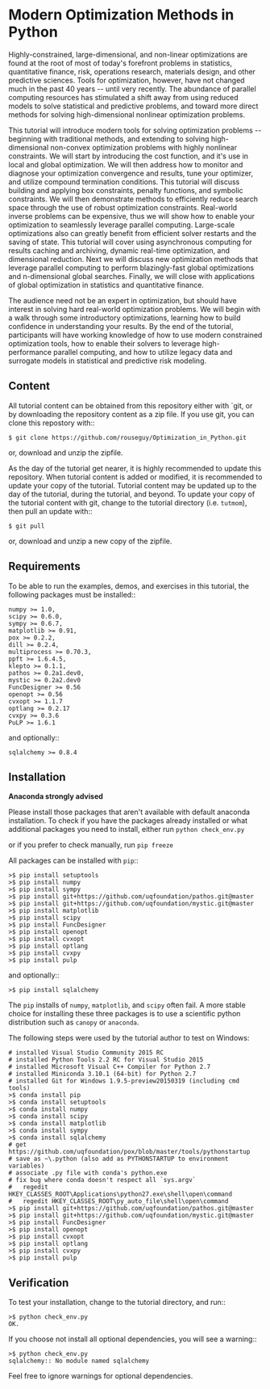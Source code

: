 Modern Optimization Methods in Python
=======================================

Highly-constrained, large-dimensional, and non-linear optimizations are found
at the root of most of today's forefront problems in statistics,
quantitative finance, risk, operations research, materials design, and other
predictive sciences. Tools for optimization, however, have not changed much in
the past 40 years -- until very recently. The abundance of parallel computing
resources has stimulated a shift away from using reduced models to solve
statistical and predictive problems, and toward more direct methods for solving
high-dimensional nonlinear optimization problems.

This tutorial will introduce
modern tools for solving optimization problems -- beginning with traditional
methods, and extending to solving high-dimensional non-convex optimization
problems with highly nonlinear constraints. We will start by introducing the
cost function, and it's use in local and global optimization. We will then
address how to monitor and diagnose your optimization convergence and results,
tune your optimizer, and utilize compound termination conditions. This tutorial
will discuss building and applying box constraints, penalty functions, and
symbolic constraints. We will then demonstrate methods to efficiently reduce
search space through the use of robust optimization constraints. Real-world
inverse problems can be expensive, thus we will show how to enable your
optimization to seamlessly leverage parallel computing. Large-scale
optimizations also can greatly benefit from efficient solver restarts and the
saving of state. This tutorial will cover using asynchronous computing for
results caching and archiving, dynamic real-time optimization, and dimensional
reduction. Next we will discuss new optimization methods that leverage parallel
computing to perform blazingly-fast global optimizations and n-dimensional
global searches. Finally, we will close with applications of global
optimization in statistics and quantitative finance.

The audience need not be
an expert in optimization, but should have interest in solving hard real-world
optimization problems. We will begin with a walk through some introductory
optimizations, learning how to build confidence in understanding your results.
By the end of the tutorial, participants will have working knowledge of how to
use modern constrained optimization tools, how to enable their solvers to
leverage high-performance parallel computing, and how to utilize legacy data
and surrogate models in statistical and predictive risk modeling.



Content
---------

All tutorial content can be obtained from this repository either with
`git, or by downloading the repository content as a zip file.  If you use
git, you can clone this repostory with::

    $ git clone https://github.com/rouseguy/Optimization_in_Python.git 


or, download and unzip the zipfile.

As the day of the tutorial get nearer, it is highly recommended to update
this repository.  When tutorial content is added or modified, it is
recommended to update your copy of the tutorial.  Tutorial content may be
updated up to the day of the tutorial, during the tutorial, and beyond.
To update your copy of the tutorial content with git, change to the tutorial
directory (i.e. `tutmom`), then pull an update with::

    $ git pull


or, download and unzip a new copy of the zipfile.



Requirements
--------------

To be able to run the examples, demos, and exercises in this tutorial,
the following packages must be installed::

    numpy >= 1.0,
    scipy >= 0.6.0,
    sympy >= 0.6.7,
    matplotlib >= 0.91,
    pox >= 0.2.2,
    dill >= 0.2.4,
    multiprocess >= 0.70.3,
    ppft >= 1.6.4.5,
    klepto >= 0.1.1,
    pathos >= 0.2a1.dev0,
    mystic >= 0.2a2.dev0
    FuncDesigner >= 0.56
    openopt >= 0.56
    cvxopt >= 1.1.7
    optlang >= 0.2.17
    cvxpy >= 0.3.6
    PuLP >= 1.6.1


and optionally::

    sqlalchemy >= 0.8.4



Installation
--------------

<b> Anaconda strongly advised </b>

Please install those packages that aren't available with default anaconda installation.
To check if you have the packages already installed or what additional packages you need to install, either run
`python check_env.py`

or if you prefer to check manually, run 
`pip freeze`

All packages can be installed with `pip`::

    >$ pip install setuptools
    >$ pip install numpy
    >$ pip install sympy
    >$ pip install git+https://github.com/uqfoundation/pathos.git@master
    >$ pip install git+https://github.com/uqfoundation/mystic.git@master
    >$ pip install matplotlib
    >$ pip install scipy
    >$ pip install FuncDesigner
    >$ pip install openopt
    >$ pip install cvxopt
    >$ pip install optlang
    >$ pip install cvxpy
    >$ pip install pulp
    

and optionally::

    >$ pip install sqlalchemy


The `pip` installs of `numpy`, `matplotlib`, and `scipy` often fail.
A more stable choice for installing these three packages is to use a
scientific python distribution such as `canopy` or `anaconda`. 


The following steps were used by the tutorial author to test on Windows:

    # installed Visual Studio Community 2015 RC
    # installed Python Tools 2.2 RC for Visual Studio 2015
    # installed Microsoft Visual C++ Compiler for Python 2.7
    # installed Miniconda 3.10.1 (64-bit) for Python 2.7
    # installed Git for Windows 1.9.5-preview20150319 (including cmd tools)
    >$ conda install pip
    >$ conda install setuptools
    >$ conda install numpy
    >$ conda install scipy
    >$ conda install matplotlib
    >$ conda install sympy
    >$ conda install sqlalchemy
    # get https://github.com/uqfoundation/pox/blob/master/tools/pythonstartup
    # save as ~\.python (also add as PYTHONSTARTUP to environment variables)
    # associate .py file with conda's python.exe
    # fix bug where conda doesn't respect all `sys.argv`
    #   regedit HKEY_CLASSES_ROOT\Applications\python27.exe\shell\open\command
    #   regedit HKEY_CLASSES_ROOT\py_auto_file\shell\open\command
    >$ pip install git+https://github.com/uqfoundation/pathos.git@master
    >$ pip install git+https://github.com/uqfoundation/mystic.git@master
    >$ pip install FuncDesigner
    >$ pip install openopt
    >$ pip install cvxopt
    >$ pip install optlang
    >$ pip install cvxpy
    >$ pip install pulp



Verification
--------------

To test your installation, change to the tutorial directory, and run::

    >$ python check_env.py
    OK.


If you choose not install all optional dependencies, you will see a warning::

    >$ python check_env.py 
    sqlalchemy:: No module named sqlalchemy


Feel free to ignore warnings for optional dependencies.

